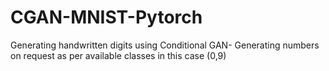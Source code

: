 # CGAN-MNIST-Pytorch
Generating handwritten digits using Conditional GAN-
Generating numbers on request as per available classes in this case (0,9)
